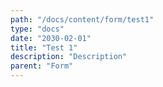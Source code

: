 ```yaml
---
path: "/docs/content/form/test1"
type: "docs"
date: "2030-02-01"
title: "Test 1"
description: "Description"
parent: "Form"
---
```

